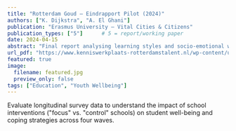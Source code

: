 ```yaml
---
title: "Rotterdam Goud – Eindrapport Pilot (2024)"
authors: ["K. Dijkstra", "A. El Ghani"]
publication: "Erasmus University – Vital Cities & Citizens"
publication_types: ["5"]      # 5 = report/working paper
date: 2024-04-15
abstract: "Final report analysing learning styles and socio-emotional wellbeing among Rotterdam youth."
url_pdf: "https://www.kenniswerkplaats-rotterdamstalent.nl/wp-content/uploads/2024/03/Rapport-Rotterdam-Goud.pdf"                    # add the public link when you have it
featured: true
image:
  filename: featured.jpg
  preview_only: false
tags: ["Education", "Youth Wellbeing"]
---
```



Evaluate longitudinal survey data to understand the impact of school interventions ("focus" vs. "control" schools) on student well-being and coping strategies across four waves.